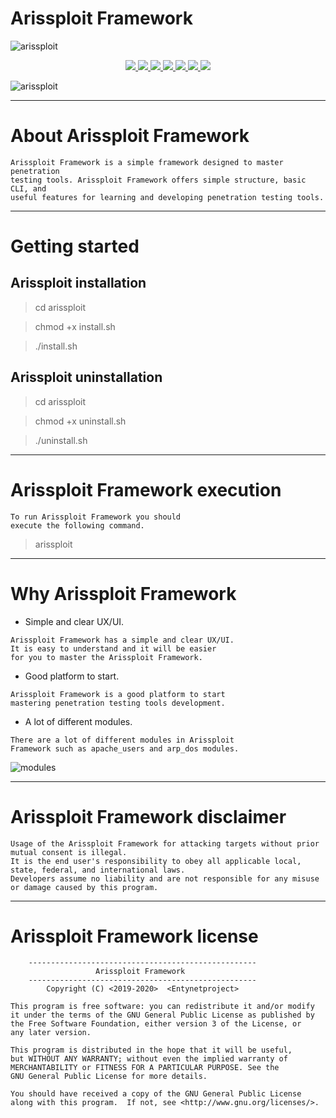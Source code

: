 # Arissploit Framework

![arissploit](https://user-images.githubusercontent.com/54115104/74149408-bce0da00-4c18-11ea-9bc5-ddfb0eca414c.jpeg)

<p align="center">
  <a href="http://entynetproject.simplesite.com/">
    <img src="https://img.shields.io/badge/entynetproject-Ivan%20Nikolsky-blue.svg">
  </a> 
  <a href="https://github.com/entynetproject/arissploit/releases">
    <img src="https://img.shields.io/github/release/entynetproject/arissploit.svg">
  </a>
  <a href="https://wikipedia.org/wiki/Python_(programming_language)">
    <img src="https://img.shields.io/badge/language-python-blue.svg">
 </a>
  <a href="https://github.com/entynetproject/arissploit/issues?q=is%3Aissue+is%3Aclosed">
      <img src="https://img.shields.io/github/issues/entynetproject/arissploit.svg">
  </a>
  <a href="https://github.com/entynetproject/arissploit/wiki">
      <img src="https://img.shields.io/badge/wiki%20-arissploit-lightgrey.svg">
 </a>
  <a href="https://twitter.com/entynetproject">
    <img src="https://img.shields.io/badge/twitter-entynetproject-blue.svg">
 </a>
  <a href="https://github.com/4shadoww/hakkuframework">
    <img src="https://img.shields.io/badge/based%20on-Hakku-red.svg">
 </a>
</p>

![arissploit](https://user-images.githubusercontent.com/54115104/86511947-4c746880-be06-11ea-8bb0-8f78866e58f6.png)

***

# About Arissploit Framework

```
Arissploit Framework is a simple framework designed to master penetration 
testing tools. Arissploit Framework offers simple structure, basic CLI, and 
useful features for learning and developing penetration testing tools.
```

***

# Getting started

## Arissploit installation

> cd arissploit

> chmod +x install.sh

> ./install.sh

## Arissploit uninstallation

> cd arissploit

> chmod +x uninstall.sh

> ./uninstall.sh

***

# Arissploit Framework execution

```
To run Arissploit Framework you should 
execute the following command.
```

> arissploit

***

# Why Arissploit Framework

* Simple and clear UX/UI.

```
Arissploit Framework has a simple and clear UX/UI. 
It is easy to understand and it will be easier 
for you to master the Arissploit Framework.
```

* Good platform to start.

```
Arissploit Framework is a good platform to start 
mastering penetration testing tools development.
```

* A lot of different modules.

```
There are a lot of different modules in Arissploit 
Framework such as apache_users and arp_dos modules.
```
 
![modules](https://user-images.githubusercontent.com/54115104/86511952-5302e000-be06-11ea-8d48-33f64eab4164.png)

***
    
# Arissploit Framework disclaimer

```
Usage of the Arissploit Framework for attacking targets without prior mutual consent is illegal.
It is the end user's responsibility to obey all applicable local, state, federal, and international laws.
Developers assume no liability and are not responsible for any misuse or damage caused by this program.
```

***
    
# Arissploit Framework license

```
    ---------------------------------------------------
                   Arissploit Framework                
    ---------------------------------------------------
        Copyright (C) <2019-2020>  <Entynetproject>

This program is free software: you can redistribute it and/or modify
it under the terms of the GNU General Public License as published by
the Free Software Foundation, either version 3 of the License, or
any later version.

This program is distributed in the hope that it will be useful,
but WITHOUT ANY WARRANTY; without even the implied warranty of
MERCHANTABILITY or FITNESS FOR A PARTICULAR PURPOSE. See the
GNU General Public License for more details.

You should have received a copy of the GNU General Public License
along with this program.  If not, see <http://www.gnu.org/licenses/>.
```
